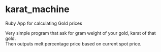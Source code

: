 karat_machine
=============

Ruby App for calculating Gold prices

Very simple program that ask for gram weight of your gold, karat of that gold.  
Then outputs melt percentage price based on current spot price.
